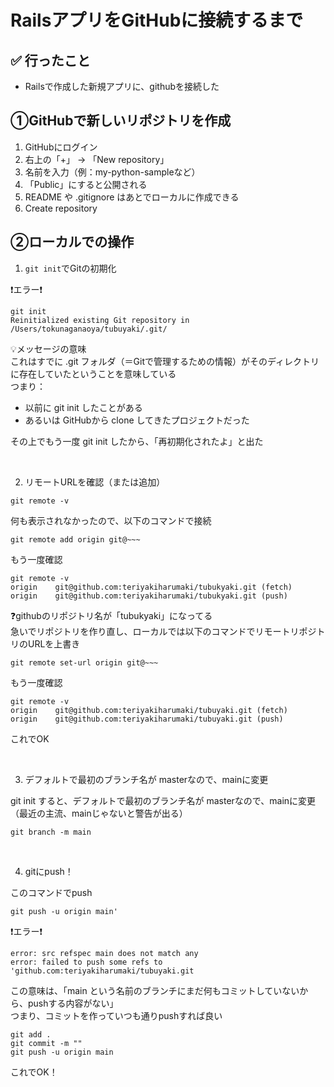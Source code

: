# RailsアプリをGitHubに接続するまで

## ✅ 行ったこと

- Railsで作成した新規アプリに、githubを接続した

## ①GitHubで新しいリポジトリを作成

1. GitHubにログイン<br>
2. 右上の「+」 → 「New repository」<br>
3. 名前を入力（例：my-python-sampleなど）<br>
4. 「Public」にすると公開される<br>
5. README や .gitignore はあとでローカルに作成できる<br>
6. Create repository<br>

## ②ローカルでの操作

1. `git init`でGitの初期化

  ❗️エラー❗️
  ```
  git init
  Reinitialized existing Git repository in /Users/tokunaganaoya/tubuyaki/.git/
  ```

  💡メッセージの意味<br>
  これはすでに .git フォルダ（＝Gitで管理するための情報）がそのディレクトリに存在していたということを意味している<br>
  つまり：
  - 以前に git init したことがある
  - あるいは GitHubから clone してきたプロジェクトだった

  その上でもう一度 git init したから、「再初期化されたよ」と出た<br>

<br>

2. リモートURLを確認（または追加）

  ```
  git remote -v
  ```
  何も表示されなかったので、以下のコマンドで接続
  ```
  git remote add origin git@~~~
  ```
  もう一度確認
  ```
  git remote -v
  origin	git@github.com:teriyakiharumaki/tubukyaki.git (fetch)
  origin	git@github.com:teriyakiharumaki/tubukyaki.git (push)
  ```
  ❓githubのリポジトリ名が「tubukyaki」になってる<br>
  急いでリポジトリを作り直し、ローカルでは以下のコマンドでリモートリポジトリのURLを上書き
  ```
  git remote set-url origin git@~~~
  ```
  もう一度確認
  ```
  git remote -v
  origin	git@github.com:teriyakiharumaki/tubuyaki.git (fetch)
  origin	git@github.com:teriyakiharumaki/tubuyaki.git (push)
  ```
  これでOK<br>

<br>

3. デフォルトで最初のブランチ名が masterなので、mainに変更

  git init すると、デフォルトで最初のブランチ名が masterなので、mainに変更（最近の主流、mainじゃないと警告が出る）
  ```
  git branch -m main
  ```
<br>

4. gitにpush！

このコマンドでpush
```
git push -u origin main'
```
❗️エラー❗️
```
error: src refspec main does not match any
error: failed to push some refs to 'github.com:teriyakiharumaki/tubuyaki.git
```
この意味は、「main という名前のブランチにまだ何もコミットしていないから、pushする内容がない」<br>
つまり、コミットを作っていつも通りpushすれば良い
```
git add .
git commit -m ""
git push -u origin main
```
これでOK！